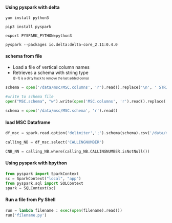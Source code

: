 #### Using pyspark with delta



```shell
yum install python3

pip3 install pyspark

export PYSPARK_PYTHON=python3

pyspark --packages io.delta:delta-core_2.11:0.4.0
```

#### schema from file
- Load a file of vertical column names 
- Retrieves a schema with string type<br>
<sub><sup>([:-1] is a dirty hack to remove the last added coma)</sub></sup>

```python
schema = open('/data/msc/MSC.columns', 'r').read().replace('\n', ' STRING,')[:-1]

#write to schema file
open("MSC.schema", "w").write(open('MSC.columns', 'r').read().replace('\n', ' String,')[:-1])

schema = open('/data/msc/MSC.schema', 'r').read()
```
#### load MSC Dataframe

```python
df_msc = spark.read.option('delimiter',';').schema(schema).csv('/data/msc/HUA_DWH-081019-200000.csv')

calling_NB = df_msc.select('CALLINGNUMBER')

CNB_NN = calling_NB.where(calling_NB.CALLINGNUMBER.isNotNull())
```

#### Using pyspark with bpython

```python
from pyspark import SparkContext
sc = SparkContext("local", "app")
from pyspark.sql import SQLContext
spark = SQLContext(sc)
```

#### Run a file from Py Shell

```python
run = lambda filename : exec(open(filename).read())
run('filename.py')
```
